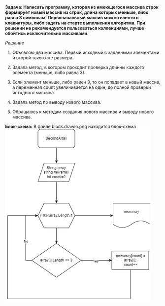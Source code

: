 **Задача: Написать программу, которая из имеющегося массива строк формирует новый массив из строк, длина которых меньше, либо равна 3 символам. Первоначальный массив можно ввести с клавиатуры, либо задать на старте выполнения алгоритма. При решении не рекомендуется пользоваться коллекциями, лучше обойтись исключительно массивами.**

*Решение*

1. Объявляю два массива. Первый исходный с заданными элементами и второй такого же размера.

2. Задала метод, в котором проходит проверка длинны каждого элемента (меньше, либо равна 3).

3. Если элемент меньше, либо равен 3, то он попадает в новый массив, а переменная count увеличивается на один, до полной проверки исходного массива.
4. Задала метод по выводу нового массива.
5. Обращаюсь к методам создания нового массива и выводу нового массива. 

**Блок-схема:**
В файле block.drawio.png находится блок-схема
![Блок-схема](block.drawio.png)

